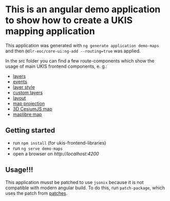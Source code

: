 # This is an angular demo application to show how to create a UKIS mapping application

This application was generated with `ng generate application demo-maps` and then `@dlr-eoc/core-ui:ng-add --routing=true` was applied.

In the src folder you can find a few route-components which show the usage of main UKIS frontend components, e. g.:
- [layers](src/app/route-components/route-example-layers/route-map.component.ts)
- [events](src/app/route-components/route-example-events/route-map3.component.ts)
- [layer style](src/app/route-components/route-example-layer-style/route-map6.component.ts)
- [custom layers](src/app/route-components/route-example-custom-layers/route-map4.component.ts)
- [layout](src/app/route-components/route-example-layout/route-map5.component.ts)
- [map projection](src/app/route-components/route-example-projection/route-map2.component.ts)
- [3D CesiumJS map](src/app/route-components/route-example-cesium/route-example-cesium.component.ts)
- [maplibre map](src/app/route-components/route-example-maplibre/route-example-maplibre.component.ts)


## Getting started
- run `npm install` (for ukis-frontend-libraries) 
- run `ng serve demo-maps`
- open a browser on *http://localhost:4200*

## Usage!!!
This application musst be patched to use `jsonix` because it is not compatible with modern angular build.
To do this, run `patch-package`, which uses the patch from [patches](patches\jsonix+3.0.0.patch).
